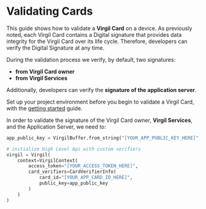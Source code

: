 # Validating Cards

This guide shows how to validate a **Virgil Card** on a device. As previously noted, each Virgil Card contains a Digital signature that provides data integrity for the Virgil Card over its life cycle. Therefore, developers can verify the Digital Signature at any time.

During the validation process we verify, by default, two signatures:
- **from Virgil Card owner**
- **from Virgil Services**

Additionally, developers can verify the **signature of the application server**.

Set up your project environment before you begin to validate a Virgil Card, with the [getting started](https://github.com/VirgilSecurity/virgil-sdk-python/blob/docs-review/documentation/guides/configuration/client-configuration.md) guide.

In order to validate the signature of the Virgil Card owner, **Virgil Services**, and the Application Server, we need to:

```python
app_public_key = VirgilBuffer.from_string("[YOUR_APP_PUBLIC_KEY_HERE]", "base64")

# initialize High Level Api with custom verifiers
virgil = Virgil(
    context=VirgilContext(
        access_token="[YOUR_ACCESS_TOKEN_HERE]",
        card_verifiers=CardVerifierInfo(
            card_id="[YOUR_APP_CARD_ID_HERE]",
            public_key=app_public_key
        )
    )
)
